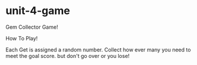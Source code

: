 # unit-4-game
Gem Collector Game!

How To Play!

Each Get is assigned a random number. Collect how ever many you need to meet the goal score. but don't  go over or you lose!